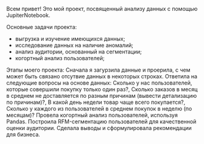 Всем привет! Это мой проект, посвященный анализу данных с помощью JupiterNotebook.

Основные задачи проекта:
- выгрузка и изучение имеющихся данных;
- исследование данных на наличие аномалий;
- анализ аудитории, основанный на сегментации;
- когортный анализ пользователей;
  
Этапы моего проекта:
Сначала я загурзила данные и проерила, с чем может быть связано отсутвие данных в некоторых строках.
Ответила на следующие вопросы на основе данных: Сколько у нас пользователей, которые совершили покупку только один раз?, Сколько заказов в месяц в среднем не доставляется по разным причинам (вывести детализацию по причинам)?, В какой день недели товар чаще всего покупается?, Сколько у каждого из пользователей в среднем покупок в неделю (по месяцам)?
Провела когортный анализ пользователей, используя Pandas.
Построила RFM-сегментацию пользователей для качественной оценки аудитории.
Сделала выводы и сформулировала рекомендации для бизнеса.



